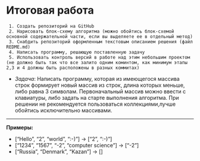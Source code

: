 # Итоговая работа

     1. Создать репозиторий на GitHub
     2. Нарисовать блок-схему алгоритма (можно обойтись блок-схемой основной содержательной части, если вы выделяете ее в отдельный метод)
     3. Снабдить репозиторий оформленным текстовым описанием решения (файл REDME.md)
     4. Написать программу, решающую поставленную задачу 
     5. Использовать контроль версий в работе над этим небольшим проектом (не должно быть так что все залито одним коминтом, как минимум этапы 2,3 и 4 должны быть расположены в разных коммитах)


* _Задача_: Написать программу, которая из имеющегося массива строк формирует новый массив из строк, длина которых меньше, либо равна 3 символам. 
Первоначальный массив можно ввести с клавиатуры, либо задать на старте выполнения алгоритма. 
При решении не рекомендуется пользоваться коллекциями,лучше обойтись исключительно массивами.
---
**Примеры:**
- [“Hello”, “2”, “world”, “:-)”] -> [“2”, “:-)”]
- [“1234”, “1567”, “-2”, “computer science”] -> [“-2”]
- [“Russia”, “Denmark”, “Kazan”] -> []
  